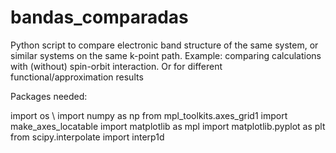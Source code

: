 # bandas_comparadas
Python script to compare electronic band structure of the same system, or similar systems on the same k-point path. Example: comparing calculations with (without) spin-orbit interaction. Or for different functional/approximation results

Packages needed:

import os \\
import numpy as np
from mpl_toolkits.axes_grid1 import make_axes_locatable
import matplotlib as mpl
import matplotlib.pyplot as plt 
from scipy.interpolate import interp1d
